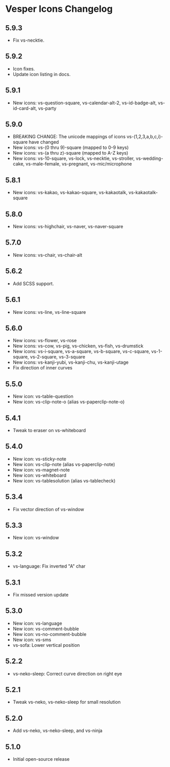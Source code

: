 # Vesper Icons Changelog

## 5.9.3

* Fix vs-necktie.

## 5.9.2

* Icon fixes.
* Update icon listing in docs.

## 5.9.1

* New icons: vs-question-square, vs-calendar-alt-2, vs-id-badge-alt, vs-id-card-alt, vs-party

## 5.9.0

* BREAKING CHANGE: The unicode mappings of icons vs-(1,2,3,a,b,c,i)-square have changed
* New icons: vs-(0 thru 9)-square (mapped to 0-9 keys)
* New icons: vs-(a thru z)-square (mapped to A-Z keys)
* New icons: vs-10-square, vs-lock, vs-necktie, vs-stroller, vs-wedding-cake, vs-male-female, vs-pregnant, vs-mic/microphone

## 5.8.1

* New icons: vs-kakao, vs-kakao-square, vs-kakaotalk, vs-kakaotalk-square

## 5.8.0

* New icons: vs-highchair, vs-naver, vs-naver-square

## 5.7.0

* New icons: vs-chair, vs-chair-alt

## 5.6.2

* Add SCSS support.

## 5.6.1

* New icons: vs-line, vs-line-square

## 5.6.0

* New icons: vs-flower, vs-rose
* New icons: vs-cow, vs-pig, vs-chicken, vs-fish, vs-drumstick
* New icons: vs-i-square, vs-a-square, vs-b-square, vs-c-square, vs-1-square, vs-2-square, vs-3-square
* New icons: vs-kanji-yubi, vs-kanji-chu, vs-kanji-utage
* Fix direction of inner curves

## 5.5.0

* New icon: vs-table-question
* New icon: vs-clip-note-o (alias vs-paperclip-note-o)

## 5.4.1

* Tweak to eraser on vs-whiteboard

## 5.4.0

* New icon: vs-sticky-note
* New icon: vs-clip-note (alias vs-paperclip-note)
* New icon: vs-magnet-note
* New icon: vs-whiteboard
* New icon: vs-tablesolution (alias vs-tablecheck)

## 5.3.4

* Fix vector direction of vs-window

## 5.3.3

* New icon: vs-window

## 5.3.2

* vs-language: Fix inverted "A" char

## 5.3.1

* Fix missed version update

## 5.3.0

* New icon: vs-language
* New icon: vs-comment-bubble
* New icon: vs-no-comment-bubble
* New icon: vs-sms
* vs-sofa: Lower vertical position

## 5.2.2

* vs-neko-sleep: Correct curve direction on right eye

## 5.2.1

* Tweak vs-neko, vs-neko-sleep for small resolution

## 5.2.0

* Add vs-neko, vs-neko-sleep, and vs-ninja

## 5.1.0

* Initial open-source release
